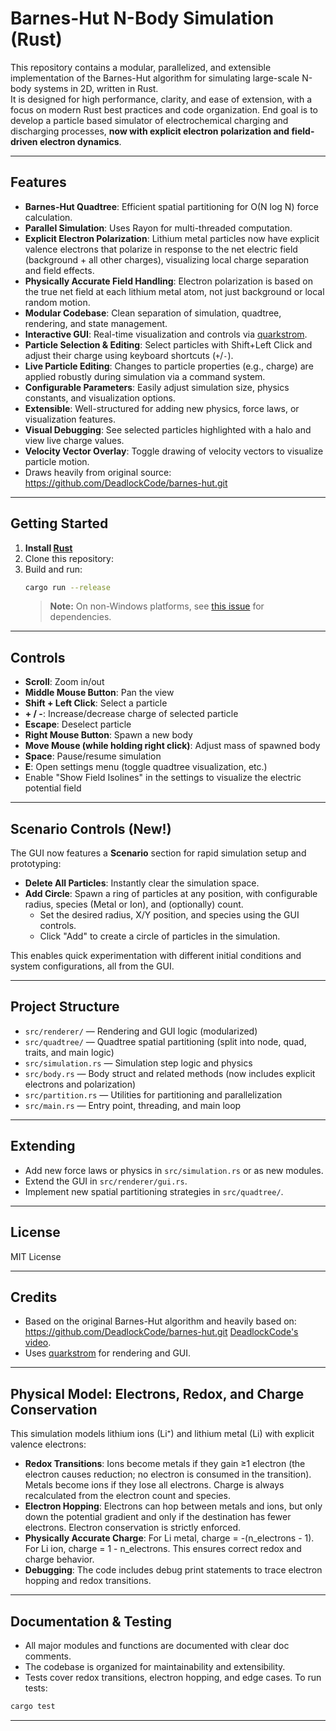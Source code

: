 # Barnes-Hut N-Body Simulation (Rust)

This repository contains a modular, parallelized, and extensible implementation of the Barnes-Hut algorithm for simulating large-scale N-body systems in 2D, written in Rust.  
It is designed for high performance, clarity, and ease of extension, with a focus on modern Rust best practices and code organization.
End goal is to develop a particle based simulator of electrochemical charging and discharging processes, **now with explicit electron polarization and field-driven electron dynamics**.

---

## Features

- **Barnes-Hut Quadtree**: Efficient spatial partitioning for O(N log N) force calculation.
- **Parallel Simulation**: Uses Rayon for multi-threaded computation.
- **Explicit Electron Polarization**: Lithium metal particles now have explicit valence electrons that polarize in response to the net electric field (background + all other charges), visualizing local charge separation and field effects.
- **Physically Accurate Field Handling**: Electron polarization is based on the true net field at each lithium metal atom, not just background or local random motion.
- **Modular Codebase**: Clean separation of simulation, quadtree, rendering, and state management.
- **Interactive GUI**: Real-time visualization and controls via [quarkstrom](https://github.com/DeadlockCode/quarkstrom).
- **Particle Selection & Editing**: Select particles with Shift+Left Click and adjust their charge using keyboard shortcuts (`+`/`-`).
- **Live Particle Editing**: Changes to particle properties (e.g., charge) are applied robustly during simulation via a command system.
- **Configurable Parameters**: Easily adjust simulation size, physics constants, and visualization options.
- **Extensible**: Well-structured for adding new physics, force laws, or visualization features.
- **Visual Debugging**: See selected particles highlighted with a halo and view live charge values.
- **Velocity Vector Overlay**: Toggle drawing of velocity vectors to visualize particle motion.
- Draws heavily from original source: https://github.com/DeadlockCode/barnes-hut.git

---

## Getting Started

1. **Install [Rust](https://www.rust-lang.org/tools/install)**
2. Clone this repository:
3. Build and run:
   ```sh
   cargo run --release
   ```
   > **Note:** On non-Windows platforms, see [this issue](https://github.com/DeadlockCode/n-body/issues/1) for dependencies.

---

## Controls

- **Scroll**: Zoom in/out
- **Middle Mouse Button**: Pan the view
- **Shift + Left Click**: Select a particle
- **+ / -**: Increase/decrease charge of selected particle
- **Escape**: Deselect particle
- **Right Mouse Button**: Spawn a new body
- **Move Mouse (while holding right click)**: Adjust mass of spawned body
- **Space**: Pause/resume simulation
- **E**: Open settings menu (toggle quadtree visualization, etc.)
- Enable "Show Field Isolines" in the settings to visualize the electric potential field

---

## Scenario Controls (New!)

The GUI now features a **Scenario** section for rapid simulation setup and prototyping:

- **Delete All Particles**: Instantly clear the simulation space.
- **Add Circle**: Spawn a ring of particles at any position, with configurable radius, species (Metal or Ion), and (optionally) count.
    - Set the desired radius, X/Y position, and species using the GUI controls.
    - Click "Add" to create a circle of particles in the simulation.

This enables quick experimentation with different initial conditions and system configurations, all from the GUI.

---

## Project Structure

- `src/renderer/` — Rendering and GUI logic (modularized)
- `src/quadtree/` — Quadtree spatial partitioning (split into node, quad, traits, and main logic)
- `src/simulation.rs` — Simulation step logic and physics
- `src/body.rs` — Body struct and related methods (now includes explicit electrons and polarization)
- `src/partition.rs` — Utilities for partitioning and parallelization
- `src/main.rs` — Entry point, threading, and main loop

---

## Extending

- Add new force laws or physics in `src/simulation.rs` or as new modules.
- Extend the GUI in `src/renderer/gui.rs`.
- Implement new spatial partitioning strategies in `src/quadtree/`.

---

## License

MIT License

---

## Credits

- Based on the original Barnes-Hut algorithm and heavily based on: https://github.com/DeadlockCode/barnes-hut.git [DeadlockCode's video](https://youtu.be/nZHjD3cI-EU).
- Uses [quarkstrom](https://github.com/DeadlockCode/quarkstrom) for rendering and GUI.

---

## Physical Model: Electrons, Redox, and Charge Conservation

This simulation models lithium ions (Li⁺) and lithium metal (Li) with explicit valence electrons:

- **Redox Transitions**: Ions become metals if they gain ≥1 electron (the electron causes reduction; no electron is consumed in the transition). Metals become ions if they lose all electrons. Charge is always recalculated from the electron count and species.
- **Electron Hopping**: Electrons can hop between metals and ions, but only down the potential gradient and only if the destination has fewer electrons. Electron conservation is strictly enforced.
- **Physically Accurate Charge**: For Li metal, charge = -(n_electrons - 1). For Li ion, charge = 1 - n_electrons. This ensures correct redox and charge behavior.
- **Debugging**: The code includes debug print statements to trace electron hopping and redox transitions.

---

## Documentation & Testing

- All major modules and functions are documented with clear doc comments.
- The codebase is organized for maintainability and extensibility.
- Tests cover redox transitions, electron hopping, and edge cases. To run tests:

```powershell
cargo test
```

---